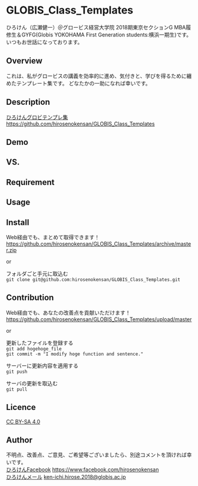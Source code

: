 # GLOBIS_Class_Templates

ひろけん（広瀬健一）＠グロービス経営大学院 2018期東京セクションG MBA履修生＆GYFG(Globis YOKOHAMA First Generation students:横浜一期生)です。
いつもお世話になっております。

## Overview
これは、私がグロービスの講義を効率的に進め、気付きと、学びを得るために纏めたテンプレート集です。
どなたかの一助になれば幸いです。


## Description
[ひろけんグロビテンプレ集](https://github.com/hirosenokensan/GLOBIS_Class_Templates)  https://github.com/hirosenokensan/GLOBIS_Class_Templates  


## Demo

## VS. 

## Requirement

## Usage

## Install
Web経由でも、まとめて取得できます！  
https://github.com/hirosenokensan/GLOBIS_Class_Templates/archive/master.zip

or

フォルダごと手元に取込む  
`git clone git@github.com:hirosenokensan/GLOBIS_Class_Templates.git`


## Contribution
Web経由でも、あなたの改善点を貢献いただけます！  
https://github.com/hirosenokensan/GLOBIS_Class_Templates/upload/master

or

更新したファイルを登録する  
`git add hogehoge_file`  
`git commit -m "I modify hoge function and sentence."`  

サーバーに更新内容を適用する  
`git push`  

サーバの更新を取込む  
`git pull`


## Licence
[CC BY-SA 4.0](https://creativecommons.org/licenses/by-sa/4.0/)  


## Author
不明点、改善点、ご意見、ご希望等ございましたら、別途コメントを頂ければ幸いです。  
[ひろけんFacebook](https://www.facebook.com/hirosenokensan)  https://www.facebook.com/hirosenokensan  
[ひろけんメール](mailto:ken-ichi.hirose.2018@globis.ac.jp)  ken-ichi.hirose.2018@globis.ac.jp  

